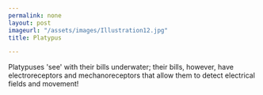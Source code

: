 ```yaml
---
permalink: none
layout: post
imageurl: "/assets/images/Illustration12.jpg"
title: Platypus

---
```


Platypuses 'see' with their bills underwater; their bills, however, have electroreceptors and mechanoreceptors that allow them to detect electrical fields and movement!
